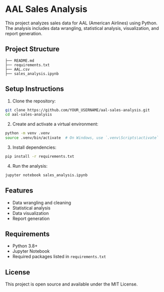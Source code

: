 # AAL Sales Analysis

This project analyzes sales data for AAL (American Airlines) using Python. The analysis includes data wrangling, statistical analysis, visualization, and report generation.

## Project Structure

```
├── README.md
├── requirements.txt
├── AAL.csv
├── sales_analysis.ipynb
```

## Setup Instructions

1. Clone the repository:
```bash
git clone https://github.com/YOUR_USERNAME/aal-sales-analysis.git
cd aal-sales-analysis
```

2. Create and activate a virtual environment:
```bash
python -m venv .venv
source .venv/bin/activate  # On Windows, use `.venv\Scripts\activate`
```

3. Install dependencies:
```bash
pip install -r requirements.txt
```

4. Run the analysis:
```bash
jupyter notebook sales_analysis.ipynb
```

## Features

- Data wrangling and cleaning
- Statistical analysis
- Data visualization
- Report generation

## Requirements

- Python 3.8+
- Jupyter Notebook
- Required packages listed in `requirements.txt`

## License

This project is open source and available under the MIT License. 

